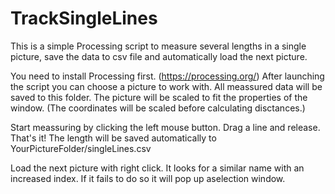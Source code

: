 # TrackSingleLines
This is a simple Processing script to measure several lengths in a single picture, save the data to csv file and automatically load the next picture.

You need to install Processing first. (https://processing.org/)
After launching the script you can choose a picture to work with. All meassured data will be saved to this folder.
The picture will be scaled to fit the properties of the window. (The coordinates will be scaled before calculating disctances.)

Start meassuring by clicking the left mouse button. Drag a line and release. That's it!
The length will be saved automatically to YourPictureFolder/singleLines.csv

Load the next picture with right click. It looks for a similar name with an increased index. If it fails to do so it will pop up aselection window.
